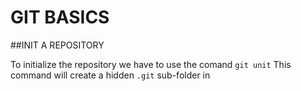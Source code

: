 # GIT BASICS

##INIT A REPOSITORY

To initialize the repository we have to use the comand `git unit` 
This command will create a hidden `.git` sub-folder in